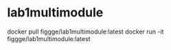 # lab1multimodule

docker pull figgge/lab1multimodule:latest
docker run -it figgge/lab1multimodule:latest
